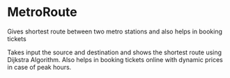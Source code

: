 # MetroRoute
Gives shortest route between two metro stations and also helps in booking tickets 


Takes input the source and destination and shows the shortest route using Dijkstra Algorithm. Also helps in booking tickets online with dynamic prices in case of peak hours.
